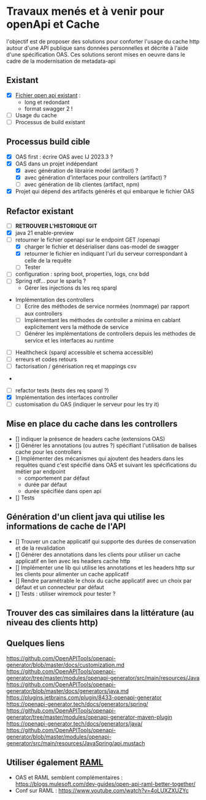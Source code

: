 # Travaux menés et à venir pour openApi et Cache

l'objectif est de proposer des solutions pour conforter l'usage du cache http autour d'une API publique sans données personnelles et décrite à l'aide d'une spécification OAS. Ces solutions seront mises en oeuvre dans le cadre de la modernisation de metadata-api

## Existant

- [X] [Fichier open api existant](./metadata-openapi.json) :
  - long et redondant
  - format swagger 2 !
- [ ] Usage du cache 
- [ ] Processus de build existant

## Processus build cible

- [X] OAS first : écrire OAS avec IJ 2023.3 ?
- [X] OAS dans un projet indépendant 
  - [X] avec génération de librairie model (artifact) ?
  - [X] avec génération d'interfaces pour controllers (artifact) ?
  - [ ] avec génération de lib clientes (artifact, npm)
- [X] Projet qui dépend des artifacts générés et qui embarque le fichier OAS

## Refactor existant

- [ ] **RETROUVER L'HISTORIQUE GIT**
- [X] java 21 enable-preview
- [ ] retourner le fichier openapi sur le endpoint GET /openapi
  - [X] charger le fichier et désérialiser dans oas-model de swagger
  - [X] retourner le fichier en indiquant l'url du serveur correspondant à celle de la requête
  - [ ] Tester
- [ ] configuration : spring boot, properties, logs, cnx bdd
- [ ] Spring rdf... pour le sparlq ?
  - Gérer les injections ds les req sparql
- Implémentation des controllers
  - [ ] Ecrire des méthodes de service normées (nommage) par rapport aux controllers
  - [ ] Implémentant les méthodes de controller a minima en cablant explicitement vers la méthode de service
  - [ ] Générer les implémentations de controllers depuis les méthodes de service et les interfaces au runtime
- [ ] Healthcheck (sparql accessible et schema accessible)
- [ ] erreurs et codes retours
- [ ] factorisation / générisation req et mappings csv
- 
- [ ] refactor tests (tests des req sparql ?)
- [X] Implémentation des interfaces controller
- [ ] customisation du OAS (indiquer le serveur pour les try it)

## Mise en place du cache dans les controllers

- [] indiquer la présence de headers cache (extensions OAS)
- [] Générer les annotations (ou autres ?) spécifiant l'utilisation de balises cache pour les controllers
- [] Implémenter des mécanismes qui ajoutent des headers dans les requêtes quand c'est spécifié dans OAS et suivant les spécifications du métier par endpoint
  - comportement par défaut
  - durée par défaut
  - durée spécifiée dans open api
- [] Tests

## Génération d'un client java qui utilise les informations de cache de l'API

- [] Trouver un cache applicatif qui supporte des durées de conservation et de la revalidation
- [] Générer des annotations dans les clients pour utiliser un cache applicatif en lien avec les headers cache http 
- [] Implémenter une lib qui utilise les annotations et les headers http sur les clients pour alimenter un cache applicatif
- [] Rendre paramétrable le choix du cache applicatif avec un choix par défaut et un connecteur par défaut
- [] Tests : utiliser wiremock pour tester ?

## Trouver des cas similaires dans la littérature (au niveau des clients http)

## Quelques liens

https://github.com/OpenAPITools/openapi-generator/blob/master/docs/customization.md
https://github.com/OpenAPITools/openapi-generator/tree/master/modules/openapi-generator/src/main/resources/Java
https://github.com/OpenAPITools/openapi-generator/blob/master/docs/generators/java.md
https://plugins.jetbrains.com/plugin/8433-openapi-generator
https://openapi-generator.tech/docs/generators/spring/
https://github.com/OpenAPITools/openapi-generator/tree/master/modules/openapi-generator-maven-plugin
https://openapi-generator.tech/docs/generators/java/
https://github.com/OpenAPITools/openapi-generator/blob/master/modules/openapi-generator/src/main/resources/JavaSpring/api.mustach

## Utiliser également [RAML](raml.org)

- OAS et RAML semblent complémentaires : https://blogs.mulesoft.com/dev-guides/open-api-raml-better-together/
- Conf sur RAML : https://www.youtube.com/watch?v=4oLUXZXUZYc


